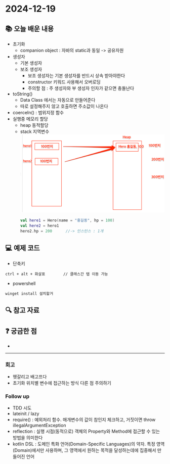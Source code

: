 # 2024-12-19

## 📚 오늘 배운 내용
- 초기화
  - companion object : 자바의 static과 동일 -> 공유자원
- 생성자
  - 기본 생성자
  - 보조 생성자
    - 보조 생성자는 기본 생성자를 반드시 상속 받아야한다
    - constructor 키워드 사용해서 오버로딩
    - 주의할 점 : 주 생성자와 부 생성자 인자가 같으면 충돌난다
- toString() 
  - Data Class 에서는 자동으로 만들어준다
  - 따로 설정해주지 않고 호출하면 주소값이 나온다
- coerceIn() : 범위지정 함수
- 실행중 메모리 할당
  - heap 동적할당
  - stack 지역변수
  ![img.png](img.png)
    ```kotlin
    val here1 = Hero(name = "홍길동", hp = 100)
    val here2 = hero1
    hero2.hp = 200      //-> 인스턴스 : 1개   
    ```

## 💻 예제 코드
<!-- 실습한 코드나 예제를 추가 -->
- 단축키
```text
ctrl + alt + 화살표        // 클래스간 탭 이동 가능
```
- powershell
```shell
winget install 설치할거
```


## 🔍 참고 자료

## ❓ 궁금한 점

- 

---

### 회고

- 헷갈리고 배고프다
- 초기화 위치별 변수에 접근하는 방식 다른 점 주의하기


### Follow up

- TDD 시도
- lateinit / lazy
- require() : 예외처리 함수. 매개변수의 값이 참인지 체크하고, 거짓이면 throw illegalArgumentException
- reflection : 실행 시점(동적으로) 객체의 Property와 Method에 접근할 수 있는 방법을 의미한다
- kotlin DSL : 도메인 특화 언어(Domain-Specific Languages)의 약자. 특정 영역(Domain)에서만 사용하며, 그 영역에서 원하는 목적을 달성하는데에 집중해서 만들어진 언어
